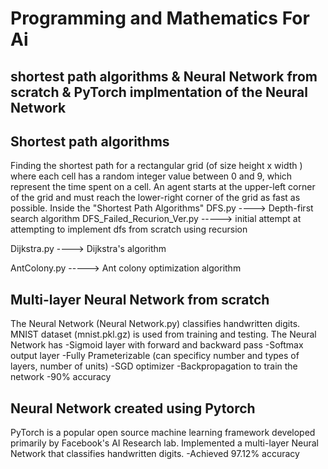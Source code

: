 # Programming and Mathematics For Ai
## shortest path algorithms & Neural Network from scratch & PyTorch implmentation of the Neural Network  


## Shortest path algorithms
Finding the shortest path for a rectangular grid (of size height x width ) where each cell has a random integer value between
0 and 9, which represent the time spent on a cell. An agent starts at the upper-left corner of the grid and must reach the lower-right
corner of the grid as fast as possible.
Inside the "Shortest Path Algorithms"
DFS.py  ----> Depth-first search algorithm 
DFS_Failed_Recurion_Ver.py  -----> initial attempt at attempting to implement dfs from scratch using recursion 

Dijkstra.py ----> Dijkstra's algorithm  

AntColony.py -----> Ant colony optimization algorithm 


## Multi-layer Neural Network from scratch
The Neural Network (Neural Network.py) classifies handwritten digits. MNIST dataset (mnist.pkl.gz) is used from training and testing. 
The Neural Network has
  -Sigmoid layer with forward and backward pass 
  -Softmax output layer 
  -Fully Prameterizable (can specificy number and types of layers, number of units)
  -SGD optimizer 
  -Backpropagation to train the network 
  -90% accuracy
 
## Neural Network created using Pytorch
PyTorch is a popular open source machine learning framework developed primarily by Facebook's AI Research lab. Implemented a multi-layer Neural Network that classifies handwritten digits. 
  -Achieved 97.12% accuracy

